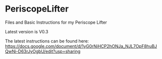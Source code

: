 # PeriscopeLifter
Files and Basic Instructions for my Periscope Lifter

Latest version is V0.3

The latest instructions can be found here: https://docs.google.com/document/d/1yG0rNiHCP2hONJa_NJL7OpF8huBJQwNi-D63rJyOgbU/edit?usp=sharing